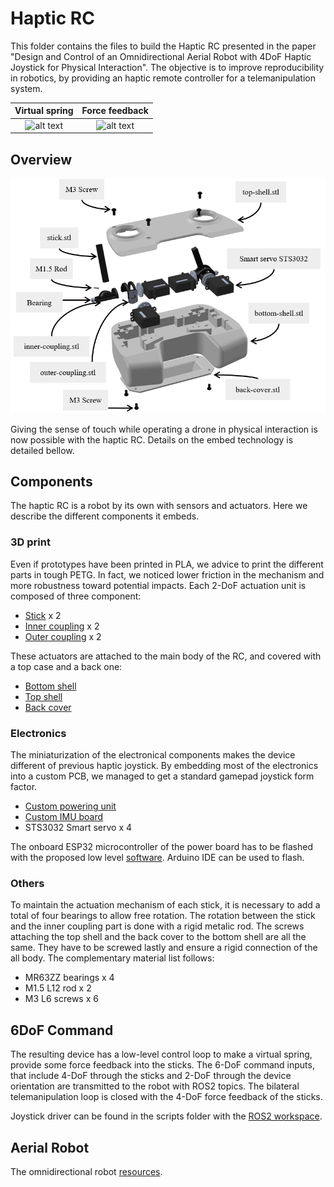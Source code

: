 # Haptic RC

This folder contains the files to build the Haptic RC presented in the paper "Design and Control of an Omnidirectional Aerial Robot with 4DoF Haptic Joystick for Physical Interaction". The objective is to improve reproducibility in robotics, by providing an haptic remote controller for a telemanipulation system.

Virtual spring           |  Force feedback
:-------------------------:|:-------------------------:
![alt text](../assets/haptic_rc_virtual_spring.gif)  |  ![alt text](../assets/haptic_rc_force_control.gif)


## Overview

![alt text](../assets/haptic-rc-parts.PNG)

Giving the sense of touch while operating a drone in physical interaction is now possible with the haptic RC. Details on the embed technology is detailed bellow.

## Components

The haptic RC is a robot by its own with sensors and actuators. Here we describe the different components it embeds.

### 3D print

Even if prototypes have been printed in PLA, we advice to print the different parts in tough PETG. In fact, we noticed lower friction in the mechanism and more robustness toward potential impacts. Each 2-DoF actuation unit is composed of three component:

- [Stick](../Haptic_RC/parts/stick.stl) x 2
- [Inner coupling](../Haptic_RC/parts/inner-coupling.STL) x 2
- [Outer coupling](../Haptic_RC/parts/outer-coupling.stl) x 2

These actuators are attached to the main body of the RC, and covered with a top case and a back one:

- [Bottom shell](../Haptic_RC/parts/bottom-shell.stl)
- [Top shell](../Haptic_RC/parts/top-shell.stl)
- [Back cover](../Haptic_RC/parts/back-cover.stl)

### Electronics

The miniaturization of the electronical components makes the device different of previous haptic joystick. By embedding most of the electronics into a custom PCB, we managed to get a standard gamepad joystick form factor.

- [Custom powering unit](../Haptic_RC/electronics/Power_Board/)
- [Custom IMU board](../Haptic_RC/electronics/PCB_IMU/)
- STS3032 Smart servo x 4

The onboard ESP32 microcontroller of the power board has to be flashed with the proposed low level [software](../Haptic_RC/firmware/HapticRC/). Arduino IDE can be used to flash.

### Others

To maintain the actuation mechanism of each stick, it is necessary to add a total of four bearings to allow free rotation. The rotation between the stick and the inner coupling part is done with a rigid metalic rod. The screws attaching the top shell and the back cover to the bottom shell are all the same. They have to be screwed lastly and ensure a rigid connection of the all body.
The complementary material list follows:

- MR63ZZ bearings x 4
- M1.5 L12 rod x 2
- M3 L6 screws x 6

## 6DoF Command

The resulting device has a low-level control loop to make a virtual spring, provide some force feedback into the sticks. The 6-DoF command inputs, that include 4-DoF through the sticks and 2-DoF through the device orientation are transmitted to the robot with ROS2 topics. The bilateral telemanipulation loop is closed with the 4-DoF force feedback of the sticks.

Joystick driver can be found in the scripts folder with the [ROS2 workspace](https://github.com/tilties2/ws_omniquad).

## Aerial Robot

The omnidirectional robot [resources](../OmniQuad/README.md).
